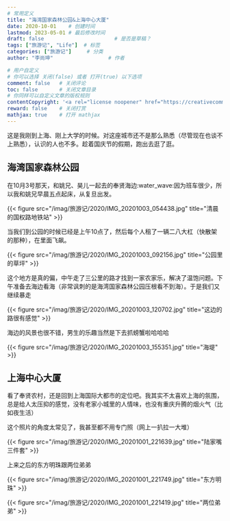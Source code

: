 ```yaml
---
# 常用定义
title: "海湾国家森林公园&上海中心大厦"
date: 2020-10-01    # 创建时间
lastmod: 2023-05-01 # 最后修改时间
draft: false                       # 是否是草稿？
tags: ["旅游记", "Life"]  # 标签
categories: ["旅游记"]     # 分类
author: "李尚坤"                  # 作者

# 用户自定义
# 你可以选择 关闭(false) 或者 打开(true) 以下选项
comment: false   # 关闭评论
toc: false       # 关闭文章目录
# 你同样可以自定义文章的版权规则
contentCopyright: '<a rel="license noopener" href="https://creativecommons.org/licenses/by-nc-nd/4.0/" target="_blank">CC BY-NC-ND 4.0</a>'
reward: false	 # 关闭打赏
mathjax: true    # 打开 mathjax
---
```


这是我刚到上海、刚上大学的时候。对这座城市还不是那么熟悉（尽管现在也谈不上熟悉），认识的人也不多。趁着国庆节的假期，跑出去逛了逛。

## 海湾国家森林公园

在10月3号那天，和姚兄、昊儿一起去的奉贤海边:water_wave:因为班车很少，所以我和姚兄早晨五点起床，从复旦出发。

{{< figure src="/imag/旅游记/2020/IMG_20201003_054438.jpg" title="清晨的国权路地铁站"  >}}

当我们到公园的时候已经是上午10点了，然后每个人租了一辆二八大杠（快散架的那种），在里面飞飙。

{{< figure src="/imag/旅游记/2020/IMG_20201003_092156.jpg" title="公园里的草坪"  >}}

这个地方是真的偏，中午走了三公里的路才找到一家农家乐，解决了温饱问题。下午准备去海边看海（非常讽刺的是海湾国家森林公园压根看不到海）。于是我们又继续暴走

{{< figure src="/imag/旅游记/2020/IMG_20201003_120702.jpg" title="这边的路很有感觉"  >}}

海边的风景也很不错，男生的乐趣当然是下去抓螃蟹啦哈哈哈

{{< figure src="/imag/旅游记/2020/IMG_20201003_155351.jpg" title="海堤"  >}}

## 上海中心大厦

看了奉贤农村，还是回到上海国际大都市的定位吧。我其实不太喜欢上海的氛围，总是给人太压抑的感觉，没有老家小城里的人情味，也没有重庆升腾的烟火气（比如夜生活）

这个照片的角度太常见了，我甚至都不用专门照（网上一扒拉一大堆）

{{< figure src="/imag/旅游记/2020/IMG_20201001_221639.jpg" title="陆家嘴三件套"  >}}

上来之后的东方明珠跟两位弟弟

{{< figure src="/imag/旅游记/2020/IMG_20201001_221749.jpg" title="东方明珠"  >}}

{{< figure src="/imag/旅游记/2020/IMG_20201001_221419.jpg" title="两位弟弟"  >}}